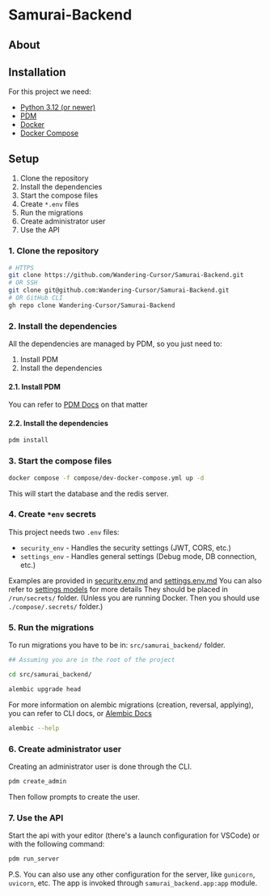 # Samurai-Backend

## About

## Installation

For this project we need:
- [Python 3.12 (or newer)](https://www.python.org/)
- [PDM](https://pdm-project.org/latest/)
- [Docker](https://www.docker.com/)
- [Docker Compose](https://docs.docker.com/compose/)

## Setup

1. Clone the repository
1. Install the dependencies
1. Start the compose files
1. Create `*.env` files
1. Run the migrations
1. Create administrator user
1. Use the API

### 1. Clone the repository

```bash
# HTTPS
git clone https://github.com/Wandering-Cursor/Samurai-Backend.git
# OR SSH
git clone git@github.com:Wandering-Cursor/Samurai-Backend.git
# OR GitHub CLI
gh repo clone Wandering-Cursor/Samurai-Backend
```

### 2. Install the dependencies

All the dependencies are managed by PDM, so you just need to:
1. Install PDM
2. Install the dependencies

#### 2.1. Install PDM

You can refer to [PDM Docs](https://pdm-project.org/latest/#recommended-installation-method) on that matter

#### 2.2. Install the dependencies

```bash
pdm install
```

### 3. Start the compose files

```bash
docker compose -f compose/dev-docker-compose.yml up -d
```

This will start the database and the redis server.

### 4. Create `*env` secrets

This project needs two `.env` files:
- `security_env` - Handles the security settings (JWT, CORS, etc.)
- `settings_env` - Handles general settings (Debug mode, DB connection, etc.)

Examples are provided in [security.env.md](./security.env.md) and [settings.env.md](./settings.env.md)
You can also refer to [settings models](./src/samurai_backend/settings.py) for more details
They should be placed in `/run/secrets/` folder. (Unless you are running Docker. Then you should use `./compose/.secrets/` folder.)

### 5. Run the migrations

To run migrations you have to be in: `src/samurai_backend/` folder.
```bash
## Assuming you are in the root of the project

cd src/samurai_backend/

alembic upgrade head
```

For more information on alembic migrations (creation, reversal, applying), you can refer to CLI docs, or [Alembic Docs](https://alembic.sqlalchemy.org/en/latest/)
```bash
alembic --help
```

### 6. Create administrator user

Creating an administrator user is done through the CLI.
```bash
pdm create_admin
```

Then follow prompts to create the user.

### 7. Use the API

Start the api with your editor (there's a launch configuration for VSCode) or with the following command:
```bash
pdm run_server
```

P.S. You can also use any other configuration for the server, like `gunicorn`, `uvicorn`, etc.
The app is invoked through `samurai_backend.app:app` module.
